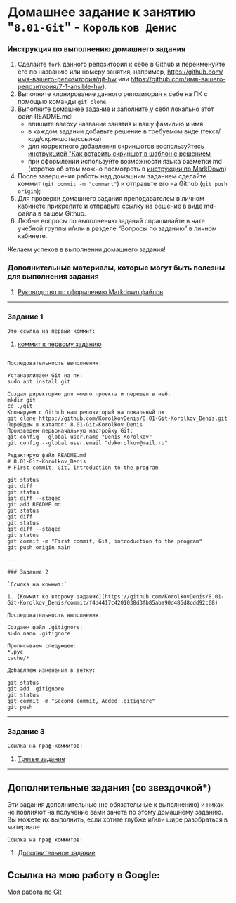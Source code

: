 # Домашнее задание к занятию "`8.01-Git`" - `Корольков Денис`


### Инструкция по выполнению домашнего задания

   1. Сделайте `fork` данного репозитория к себе в Github и переименуйте его по названию или номеру занятия, например, https://github.com/имя-вашего-репозитория/git-hw или  https://github.com/имя-вашего-репозитория/7-1-ansible-hw).
   2. Выполните клонирование данного репозитория к себе на ПК с помощью команды `git clone`.
   3. Выполните домашнее задание и заполните у себя локально этот файл README.md:
      - впишите вверху название занятия и вашу фамилию и имя
      - в каждом задании добавьте решение в требуемом виде (текст/код/скриншоты/ссылка)
      - для корректного добавления скриншотов воспользуйтесь [инструкцией "Как вставить скриншот в шаблон с решением](https://github.com/netology-code/sys-pattern-homework/blob/main/screen-instruction.md)
      - при оформлении используйте возможности языка разметки md (коротко об этом можно посмотреть в [инструкции  по MarkDown](https://github.com/netology-code/sys-pattern-homework/blob/main/md-instruction.md))
   4. После завершения работы над домашним заданием сделайте коммит (`git commit -m "comment"`) и отправьте его на Github (`git push origin`);
   5. Для проверки домашнего задания преподавателем в личном кабинете прикрепите и отправьте ссылку на решение в виде md-файла в вашем Github.
   6. Любые вопросы по выполнению заданий спрашивайте в чате учебной группы и/или в разделе “Вопросы по заданию” в личном кабинете.
   
Желаем успехов в выполнении домашнего задания!
   
### Дополнительные материалы, которые могут быть полезны для выполнения задания

1. [Руководство по оформлению Markdown файлов](https://gist.github.com/Jekins/2bf2d0638163f1294637#Code)

---

### Задание 1

`Это ссылка на первый коммит:`

1. [коммит к первому заданию](https://github.com/KorolkovDenis/8.01-Git-Korolkov_Denis/commit/0220beaea039b1063f8ec9a30a93b0d128dc0c55)

```

Последовательность выполнения:

Устанавливаем Git на пк:  
sudo apt install git  

Создал директорию для моего проекта и перешел в неё:   
mkdir git  
сd ./git  
Клонируем с Github наш репозиторий на локальный пк:  
git clone https://github.com/KorolkovDenis/8.01-Git-Korolkov_Denis.git  
Перейдем в каталог: 8.01-Git-Korolkov_Denis  
Произведем первоначальную настройку Git:  
git config --global user.name "Denis_Korolkov"  
git config --global user.email "dvkorolkov@mail.ru"  

Редактирую файл README.md  
# 8.01-Git-Korolkov_Denis  
# First commit, Git, introduction to the program  

git status  
git diff  
git status  
git diff --staged  
git add README.md  
git status  
git diff  
git status  
git diff --staged  
git status  
git commit -m "First commit, Git, introduction to the program"  
git push origin main  

---  

### Задание 2  

`Ссылка на коммит:`

1. [Коммит ко второму заданию](https://github.com/KorolkovDenis/8.01-Git-Korolkov_Denis/commit/f4d4417c4201038d3fb85aba90d486d8cdd92c68)

Последовательность выполнения:

Создаем файл .gitignore:  
sudo nano .gitignore  

Прописываем следующее:  
*.рус  
cache/*  

Добавляем изменения в ветку:

git status  
git add .gitignore  
git status  
git commit -m "Second commit, Added .gitignore"  
git push  

```

---

### Задание 3

`Ссылка на граф коммитов:`

1. [Третье задание](https://github.com/KorolkovDenis/8.01-Git-Korolkov_Denis/network)


---
## Дополнительные задания (со звездочкой*)

Эти задания дополнительные (не обязательные к выполнению) и никак не повлияют на получение вами зачета по этому домашнему заданию. Вы можете их выполнить, если хотите глубже и/или шире разобраться в материале.

`Ссылка на граф коммитов:`

1. [Дополнительное задание](https://github.com/KorolkovDenis/8.01-Git-Korolkov_Denis/network)

## Ссылка на мою работу в Google:

[Моя работа по Git](https://docs.google.com/document/d/1kDriW_3IqiJBneEFyUIt1KTkDurVy9nz/edit?usp=share_link&ouid=104113173630640462528&rtpof=true&sd=true)
